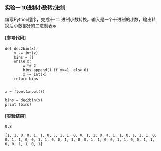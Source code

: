 ### 实验一 10进制小数转2进制

编写Python程序，完成十-二 进制小数转换。输入是一个十进制的小数，输出转换后小数部分的二进制表示
#### [参考代码]

```
def dec2bin(x):
    x -= int(x)
    bins = []
    while x:
        x *= 2
        bins.append(1 if x>=1. else 0)
        x -= int(x)
    return bins
​
​
x = float(input())

bins = dec2bin(x)
print (bins)
```

#### [实验结果]

```
0.8

[1, 1, 0, 0, 1, 1, 0, 0, 1, 1, 0, 0, 1, 1, 0, 0, 1, 1, 0, 0, 1, 1, 0, 0, 1, 1, 0, 0, 1, 1, 0, 0, 1, 1, 0, 0, 1, 1, 0, 0, 1, 1, 0, 0, 1, 1, 0, 0, 1, 1, 0, 1]
```